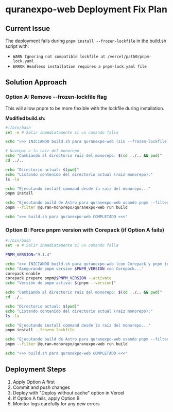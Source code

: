 # quranexpo-web Deployment Fix Plan

## Current Issue
The deployment fails during `pnpm install --frozen-lockfile` in the build.sh script with:
- `WARN Ignoring not compatible lockfile at /vercel/path0/pnpm-lock.yaml`
- `ERROR Headless installation requires a pnpm-lock.yaml file`

## Solution Approach

### Option A: Remove --frozen-lockfile flag
This will allow pnpm to be more flexible with the lockfile during installation.

**Modified build.sh:**
```bash
#!/bin/bash
set -e # Salir inmediatamente si un comando falla

echo ">>> INICIANDO build.sh para quranexpo-web (sin --frozen-lockfile) <<<"

# Navegar a la raíz del monorepo
echo "Cambiando al directorio raíz del monorepo: $(cd ../.. && pwd)"
cd ../..

echo "Directorio actual: $(pwd)"
echo "Listando contenido del directorio actual (raíz monorepo):"
ls -la

echo "Ejecutando install command desde la raíz del monorepo..."
pnpm install

echo "Ejecutando build de Astro para quranexpo-web usando pnpm --filter..."
pnpm --filter @quran-monorepo/quranexpo-web run build

echo ">>> build.sh para quranexpo-web COMPLETADO <<<"
```

### Option B: Force pnpm version with Corepack (if Option A fails)
```bash
#!/bin/bash
set -e # Salir inmediatamente si un comando falla

PNPM_VERSION="9.1.4"

echo ">>> INICIANDO build.sh para quranexpo-web (con Corepack y pnpm install --frozen-lockfile) <<<"
echo "Asegurando pnpm version $PNPM_VERSION con Corepack..."
corepack enable
corepack prepare pnpm@$PNPM_VERSION --activate
echo "Versión de pnpm activa: $(pnpm --version)"

echo "Cambiando al directorio raíz del monorepo: $(cd ../.. && pwd)"
cd ../..

echo "Directorio actual: $(pwd)"
echo "Listando contenido del directorio actual (raíz monorepo):"
ls -la

echo "Ejecutando install command desde la raíz del monorepo..."
pnpm install --frozen-lockfile

echo "Ejecutando build de Astro para quranexpo-web usando pnpm --filter..."
pnpm --filter @quran-monorepo/quranexpo-web run build

echo ">>> build.sh para quranexpo-web COMPLETADO <<<"
```

## Deployment Steps
1. Apply Option A first
2. Commit and push changes
3. Deploy with "Deploy without cache" option in Vercel
4. If Option A fails, apply Option B
5. Monitor logs carefully for any new errors